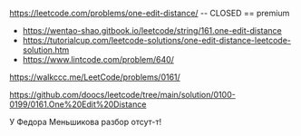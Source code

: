 https://leetcode.com/problems/one-edit-distance/ -- CLOSED == premium

- https://wentao-shao.gitbook.io/leetcode/string/161.one-edit-distance
- https://tutorialcup.com/leetcode-solutions/one-edit-distance-leetcode-solution.htm
- https://www.lintcode.com/problem/640/

https://walkccc.me/LeetCode/problems/0161/

https://github.com/doocs/leetcode/tree/main/solution/0100-0199/0161.One%20Edit%20Distance

У Федора Меньшикова разбор отсут-т!

